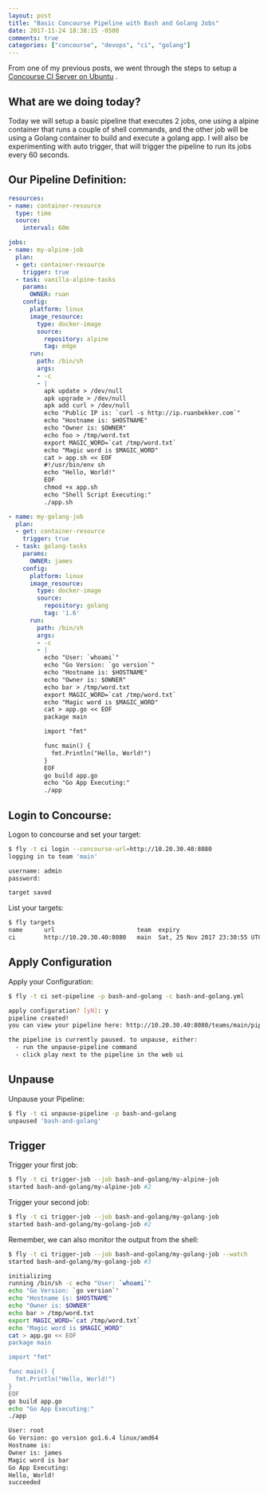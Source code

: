 ```yaml
---
layout: post
title: "Basic Concourse Pipeline with Bash and Golang Jobs"
date: 2017-11-24 18:38:15 -0500
comments: true
categories: ["concourse", "devops", "ci", "golang"] 
---
```


From one of my previous posts, we went through the steps to setup a [Concourse CI Server on Ubuntu](http://blog.ruanbekker.com/blog/2017/11/07/setup-a-concourse-ci-server-on-ubuntu-16/) .

## What are we doing today?

Today we will setup a basic pipeline that executes 2 jobs, one using a alpine container that runs a couple of shell commands, and the other job will be using a Golang container to build and execute a golang app. I will also be experimenting with auto trigger, that will trigger the pipeline to run its jobs every 60 seconds.

## Our Pipeline Definition:

```yml bash-and-golang.yml
resources:
- name: container-resource
  type: time
  source:
    interval: 60m

jobs:
- name: my-alpine-job
  plan:
  - get: container-resource
    trigger: true
  - task: vanilla-alpine-tasks
    params:
      OWNER: ruan
    config:
      platform: linux
      image_resource:
        type: docker-image
        source:
          repository: alpine
          tag: edge
      run:
        path: /bin/sh
        args:
        - -c
        - |
          apk update > /dev/null
          apk upgrade > /dev/null
          apk add curl > /dev/null
          echo "Public IP is: `curl -s http://ip.ruanbekker.com`"
          echo "Hostname is: $HOSTNAME"
          echo "Owner is: $OWNER"
          echo foo > /tmp/word.txt
          export MAGIC_WORD=`cat /tmp/word.txt`
          echo "Magic word is $MAGIC_WORD"
          cat > app.sh << EOF
          #!/usr/bin/env sh
          echo "Hello, World!"
          EOF
          chmod +x app.sh
          echo "Shell Script Executing:"
          ./app.sh

- name: my-golang-job
  plan:
  - get: container-resource
    trigger: true
  - task: golang-tasks
    params:
      OWNER: james
    config:
      platform: linux
      image_resource:
        type: docker-image
        source:
          repository: golang
          tag: '1.6'
      run:
        path: /bin/sh
        args:
        - -c
        - |
          echo "User: `whoami`"
          echo "Go Version: `go version`"
          echo "Hostname is: $HOSTNAME"
          echo "Owner is: $OWNER"
          echo bar > /tmp/word.txt
          export MAGIC_WORD=`cat /tmp/word.txt`
          echo "Magic word is $MAGIC_WORD"
          cat > app.go << EOF
          package main

          import "fmt"

          func main() {
            fmt.Println("Hello, World!")
          }
          EOF
          go build app.go
          echo "Go App Executing:"
          ./app
```

## Login to Concourse:

Logon to concourse and set your target:

```bash
$ fly -t ci login --concourse-url=http://10.20.30.40:8080
logging in to team 'main'

username: admin
password:

target saved
```

List your targets:

```bash
$ fly targets
name      url                       team  expiry
ci        http://10.20.30.40:8080   main  Sat, 25 Nov 2017 23:30:55 UTC
```

## Apply Configuration

Apply your Configuration:

```bash
$ fly -t ci set-pipeline -p bash-and-golang -c bash-and-golang.yml

apply configuration? [yN]: y
pipeline created!
you can view your pipeline here: http://10.20.30.40:8080/teams/main/pipelines/bash-and-golang

the pipeline is currently paused. to unpause, either:
  - run the unpause-pipeline command
  - click play next to the pipeline in the web ui
```

## Unpause

Unpause your Pipeline:

```bash
$ fly -t ci unpause-pipeline -p bash-and-golang
unpaused 'bash-and-golang'
```

## Trigger

Trigger your first job:

```bash
$ fly -t ci trigger-job --job bash-and-golang/my-alpine-job
started bash-and-golang/my-alpine-job #2
```

Trigger your second job:

```bash
$ fly -t ci trigger-job --job bash-and-golang/my-golang-job
started bash-and-golang/my-golang-job #2
```

Remember, we can also monitor the output from the shell:

```bash
$ fly -t ci trigger-job --job bash-and-golang/my-golang-job --watch
started bash-and-golang/my-golang-job #3

initializing
running /bin/sh -c echo "User: `whoami`"
echo "Go Version: `go version`"
echo "Hostname is: $HOSTNAME"
echo "Owner is: $OWNER"
echo bar > /tmp/word.txt
export MAGIC_WORD=`cat /tmp/word.txt`
echo "Magic word is $MAGIC_WORD"
cat > app.go << EOF
package main

import "fmt"

func main() {
  fmt.Println("Hello, World!")
}
EOF
go build app.go
echo "Go App Executing:"
./app

User: root
Go Version: go version go1.6.4 linux/amd64
Hostname is:
Owner is: james
Magic word is bar
Go App Executing:
Hello, World!
succeeded
```
